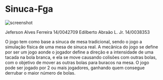 Sinuca-Fga
================

![screenshot](https://cloud.githubusercontent.com/assets/22637533/20184275/42ddaa56-a74f-11e6-83b7-18555971d66f.png)

Jeferson Alves Ferreira 14/0042709 Edilberto Abraão L. Jr. 14/0038353

O jogo tem como base a sinuca de mesa tradicional, sendo o jogo a simulação física de uma mesa
de sinuca real. A mecânica do jogo se define por ser um jogo aonde o jogador define a direção e
a intensidade de uma tacada na bola branca, e ela se move causando colisões com outras bolas,
com o objetivo de mover as outras bolas para buracos na mesa. O jogo pode ser jogado por 2 ou mais
jogadores, ganhando quem consegue derrubar o maior número de bolas.
